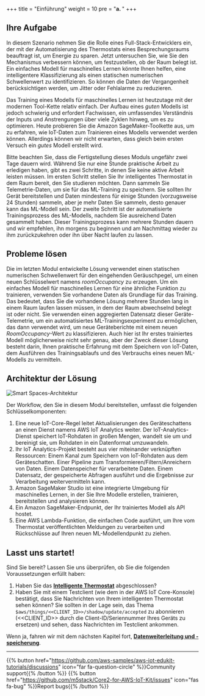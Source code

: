 +++
title = "Einführung"
weight = 10
pre = "<b>a. </b>"
+++

## Ihre Aufgabe

In diesem Szenario nehmen Sie die Rolle eines Full-Stack-Entwicklers ein, der mit der Automatisierung des Thermostats eines Besprechungsraums beauftragt ist, um Energie zu sparen. Jetzt untersuchen Sie, wie Sie den Mechanismus verbessern können, um festzustellen, ob der Raum belegt ist. Ein einfaches Modell für maschinelles Lernen könnte Ihnen helfen, eine intelligentere Klassifizierung als einen statischen numerischen Schwellenwert zu identifizieren. So können die Daten der Vergangenheit berücksichtigen werden, um Jitter oder Fehlalarme zu reduzieren.

Das Training eines Modells für maschinelles Lernen ist heutzutage mit der modernen Tool-Kette relativ einfach. Der Aufbau eines *guten* Modells ist jedoch schwierig und erfordert Fachwissen, ein umfassendes Verständnis der Inputs und Anstrengungen über viele Zyklen hinweg, um es zu optimieren. Heute probieren Sie die Amazon SageMaker-Toolkette aus, um zu erfahren, wie IoT-Daten zum Trainieren eines Modells verwendet werden können. Allerdings können wir nicht erwarten, dass gleich beim ersten Versuch ein *gutes* Modell erstellt wird.

Bitte beachten Sie, dass die Fertigstellung dieses Moduls ungefähr zwei Tage dauern wird. Während Sie nur eine Stunde praktische Arbeit zu erledigen haben, gibt es zwei Schritte, in denen Sie keine aktive Arbeit leisten müssen. Im ersten Schritt stellen Sie Ihr intelligentes Thermostat in dem Raum bereit, den Sie studieren möchten. Dann sammeln Sie Telemetrie-Daten, um sie für das ML-Training zu speichern. Sie sollten Ihr Gerät bereitstellen und Daten mindestens für einige Stunden (vorzugsweise 24 Stunden) sammeln, aber je mehr Daten Sie sammeln, desto genauer kann das ML-Modell sein. Der zweite Schritt ist der automatisierte Trainingsprozess des ML-Modells, nachdem Sie ausreichend Daten gesammelt haben. Dieser Trainingsprozess kann mehrere Stunden dauern und wir empfehlen, ihn morgens zu beginnen und am Nachmittag wieder zu ihm zurückzukehren oder ihn über Nacht laufen zu lassen.

## Probleme lösen

Die im letzten Modul entwickelte Lösung verwendet einen statischen numerischen Schwellenwert für den eingehenden Geräuschpegel, um einen neuen Schlüsselwert namens *roomOccupancy* zu erzeugen. Um ein einfaches Modell für maschinelles Lernen für eine ähnliche Funktion zu trainieren, verwenden Sie vorhandene Daten als Grundlage für das Training. Das bedeutet, dass Sie die vorhandene Lösung mehrere Stunden lang in einem Raum laufen lassen müssen, in dem der Raum abwechselnd belegt ist oder nicht. Sie verwenden einen aggregierten Datensatz dieser Geräte-Telemetrie, um ein automatisiertes ML-Trainingsexperiment zu ermöglichen, das dann verwendet wird, um neue Geräteberichte mit einem neuen *RoomOccupancy*-Wert zu klassifizieren. Auch hier ist Ihr erstes trainiertes Modell möglicherweise nicht sehr genau, aber der Zweck dieser Lösung besteht darin, Ihnen praktische Erfahrung mit dem Speichern von IoT-Daten, dem Ausführen des Trainingsablaufs und des Verbrauchs eines neuen ML-Modells zu vermitteln.

## Architektur der Lösung
![Smart Spaces-Architektur](introduction/smartspace-overview.png)

Der Workflow, den Sie in diesem Modul bereitstellen, umfasst die folgenden Schlüsselkomponenten:

1. Eine neue IoT-Core-Regel leitet Aktualisierungen des Geräteschattens an einen Dienst namens AWS IoT Analytics weiter. Der IoT-Analytics-Dienst speichert IoT-Rohdaten in großen Mengen, wandelt sie um und bereinigt sie, um Rohdaten in ein Datenformat umzuwandeln.
2. Ihr IoT Analytics-Projekt besteht aus vier miteinander verknüpften Ressourcen: Einem Kanal zum Speichern von IoT-Rohdaten aus dem Geräteschatten. Einer Pipeline zum Transformieren/Filtern/Anreichern von Daten. Einem Datenspeicher für verarbeitete Daten. Einem Datensatz, der gespeicherte Abfragen ausführt und die Ergebnisse zur Verarbeitung weitervermitteln kann.
3. Amazon SageMaker Studio ist eine integrierte Umgebung für maschinelles Lernen, in der Sie Ihre Modelle erstellen, trainieren, bereitstellen und analysieren können.
4. Ein Amazon SageMaker-Endpunkt, der Ihr trainiertes Modell als API hostet.
5. Eine AWS Lambda-Funktion, die einfachen Code ausführt, um Ihre vom Thermostat veröffentlichten Meldungen zu verarbeiten und Rückschlüsse auf Ihren neuen ML-Modellendpunkt zu ziehen.

## Lasst uns startet!
Sind Sie bereit? Lassen Sie uns überprüfen, ob Sie die folgenden Voraussetzungen erfüllt haben:
1. Haben Sie das [**Intelligente Thermostat**](../smart-thermostat.html) abgeschlossen?
2. Haben Sie mit einem Testclient (wie dem in der AWS IoT Core-Konsole) bestätigt, dass Sie Nachrichten von Ihrem intelligenten Thermostat sehen können? Sie sollten in der Lage sein, das Thema `$aws/things/<<CLIENT_ID>>/shadow/update/accepted` zu abonnieren (<<CLIENT_ID>> durch die Client-ID/Seriennummer Ihres Geräts zu ersetzen) und sehen, dass Nachrichten im Testclient ankommen.

Wenn ja, fahren wir mit dem nächsten Kapitel fort, [**Datenweiterleitung und -speicherung**](/de/smart-spaces/data-routing-and-storage.html).

---
{{% button href="https://github.com/aws-samples/aws-iot-edukit-tutorials/discussions" icon="far fa-question-circle" %}}Community support{{% /button %}} {{% button href="https://github.com/m5stack/Core2-for-AWS-IoT-Kit/issues" icon="fas fa-bug" %}}Report bugs{{% /button %}}